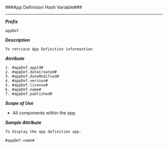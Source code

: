 ###App Definision Hash Variable###

---
***Prefix***
```
appDef
```

***Description***

```
To retrieve App Definition informastion
```

***Atrribute***

```
1. #appDef.appId#
2. #appDef.dateCreated#
3. #appDef.dateModified#
4. #appDef.version#
5. #appDef.license#
6. #appDef.name#
7. #appDef.published#

```

***Scope of Use***

- All components within the app.

***Sample Attribute***

```
To display the app definition app.

#appDef.name#

```
